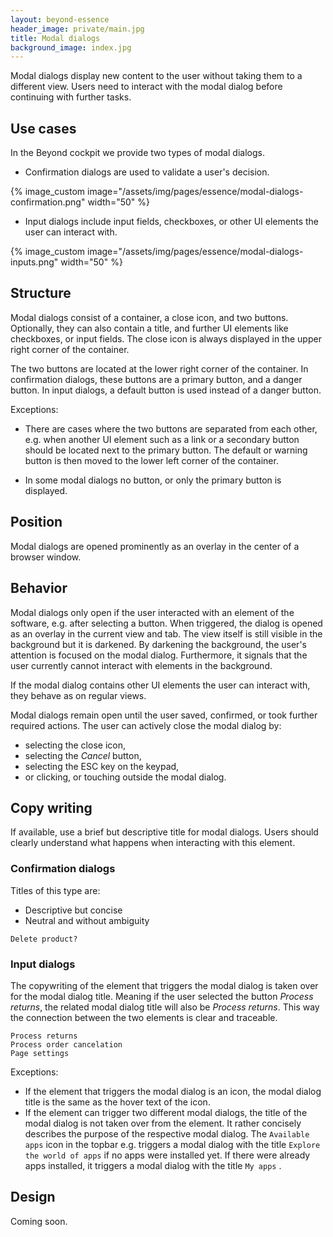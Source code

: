 ```yaml
---
layout: beyond-essence
header_image: private/main.jpg
title: Modal dialogs
background_image: index.jpg
---
```


Modal dialogs display new content to the user without taking them to a different view.
Users need to interact with the modal dialog before continuing with further tasks.

## Use cases

In the Beyond cockpit we provide two types of modal dialogs.

* Confirmation dialogs are used to validate a user's decision.

{% image_custom image="/assets/img/pages/essence/modal-dialogs-confirmation.png" width="50" %}

* Input dialogs include input fields, checkboxes, or other UI elements the user can interact with.

{% image_custom image="/assets/img/pages/essence/modal-dialogs-inputs.png" width="50" %}

## Structure

Modal dialogs consist of a container, a close icon, and two buttons.
Optionally, they can also contain a title, and further UI elements like checkboxes, or input fields.
The close icon is always displayed in the upper right corner of the container.

The two buttons are located at the lower right corner of the container.
In confirmation dialogs, these buttons are a primary button, and a danger button.
In input dialogs, a default button is used instead of a danger button.

Exceptions:

* There are cases where the two buttons are separated from each other, e.g. when another UI element such as a link or a secondary button should be located next to the primary button.
The default or warning button is then moved to the lower left corner of the container.

* In some modal dialogs no button, or only the primary button is displayed.

## Position

Modal dialogs are opened prominently as an overlay in the center of a browser window.

## Behavior

Modal dialogs only open if the user interacted with an element of the software, e.g. after selecting a button.
When triggered, the dialog is opened as an overlay in the current view and tab.
The view itself is still visible in the background but it is darkened.
By darkening the background, the user's attention is focused on the modal dialog.
Furthermore, it signals that the user currently cannot interact with elements in the background.

If the modal dialog contains other UI elements the user can interact with, they behave as on regular views.

Modal dialogs remain open until the user saved, confirmed, or took further required actions.
The user can actively close the modal dialog by:
* selecting the close icon,
* selecting the _Cancel_ button,
* selecting the ESC key on the keypad,
* or clicking, or touching outside the modal dialog.

## Copy writing

If available, use a brief but descriptive title for modal dialogs.
Users should clearly understand what happens when interacting with this element.

### Confirmation dialogs

Titles of this type are:

* Descriptive but concise
* Neutral and without ambiguity

```
Delete product?
```

### Input dialogs

The copywriting of the element that triggers the modal dialog is taken over for the modal dialog title.
Meaning if the user selected the button _Process returns_, the related modal dialog title will also be _Process returns_.
This way the connection between the two elements is clear and traceable.

```
Process returns
Process order cancelation
Page settings
```

Exceptions: 

* If the element that triggers the modal dialog is an icon, the modal dialog title is the same as the hover text of the icon.
* If the element can trigger two different modal dialogs, the title of the modal dialog is not taken over from the element.
It rather concisely describes the purpose of the respective modal dialog.
The `Available apps` icon in the topbar e.g. triggers a modal dialog with the title `Explore the world of apps` if no apps were installed yet.
If there were already apps installed, it triggers a modal dialog with the title `My apps` .

## Design

Coming soon.